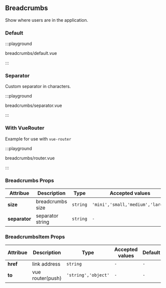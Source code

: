 ## Breadcrumbs

Show where users are in the application.

### Default

:::playground

breadcrumbs/default.vue

:::

### Separator

Custom separator in characters.

:::playground

breadcrumbs/separator.vue

:::

### With VueRouter

Example for use with `vue-router`

:::playground

breadcrumbs/router.vue

:::

### Breadcrumbs Props

| Attribue      | Description      | Type     | Accepted values                  | Default  |
| ------------- | ---------------- | -------- | -------------------------------- | -------- |
| **size**      | breadcrumbs size | `string` | `'mini','small,'medium','large'` | `medium` |
| **separator** | separator string | `string` | `-`                              | `/`      |

### BreadcrumbsItem Props

| Attribue | Description      | Type                | Accepted values | Default |
| -------- | ---------------- | ------------------- | --------------- | ------- |
| **href** | link address     | `string`            | `-`             | `-`     |
| **to**   | vue router(push) | `'string','object'` | `-`             | `-`     |
